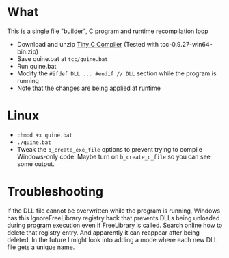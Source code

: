 # What
This is a single file "builder", C program and runtime recompilation loop
* Download and unzip [Tiny C Compiler](http://download.savannah.gnu.org/releases/tinycc/) (Tested with tcc-0.9.27-win64-bin.zip)
* Save quine.bat at `tcc/quine.bat`
* Run quine.bat
* Modify the `#ifdef DLL ... #endif // DLL` section while the program is running
* Note that the changes are being applied at runtime

# Linux
* `chmod +x quine.bat`
* `./quine.bat`
* Tweak the `b_create_exe_file` options to prevent trying to compile Windows-only code. Maybe turn on `b_create_c_file` so you can see some output.

# Troubleshooting
If the DLL file cannot be overwritten while the program is running, Windows has this IgnoreFreeLibrary registry hack that prevents DLLs being unloaded during program execution even if FreeLibrary is called. Search online how to delete that registry entry. And apparently it can reappear after being deleted. In the future I might look into adding a mode where each new DLL file gets a unique name.
